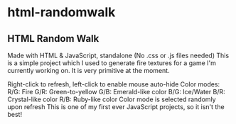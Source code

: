 # html-randomwalk
HTML Random Walk
----------------

Made with HTML & JavaScript, standalone (No .css or .js files needed)
This is a simple project which I used to generate fire textures for a game I'm currently working on. It is very primitive at the moment.

Right-click to refresh, left-click to enable mouse auto-hide
Color modes:
R/G: Fire
G/R: Green-to-yellow
G/B: Emerald-like color
B/G: Ice/Water
B/R: Crystal-like color
R/B: Ruby-like color
Color mode is selected randomly upon refresh
This is one of my first ever JavaScript projects, so it isn't the best!
